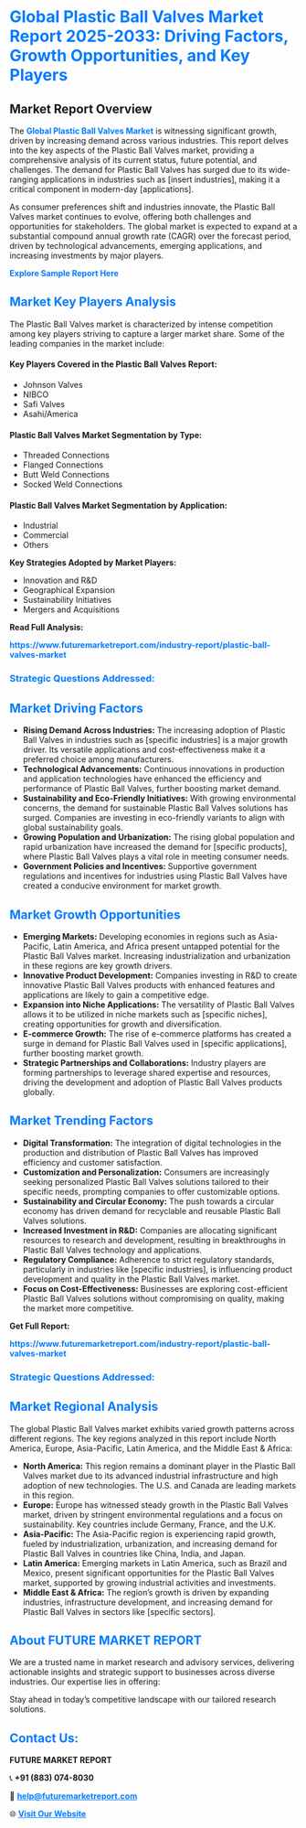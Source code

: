 <h1 style="color: #007BFF;">Global Plastic Ball Valves Market Report 2025-2033: Driving Factors, Growth Opportunities, and Key Players</h1>

<section id="overview">
<h2>Market Report Overview</h2>
<p>The <a href="https://www.futuremarketreport.com/industry-report/plastic-ball-valves-market" style="color: #007BFF; text-decoration: none;"><strong>Global Plastic Ball Valves Market</strong></a> is witnessing significant growth, driven by increasing demand across various industries. This report delves into the key aspects of the Plastic Ball Valves market, providing a comprehensive analysis of its current status, future potential, and challenges. The demand for Plastic Ball Valves has surged due to its wide-ranging applications in industries such as [insert industries], making it a critical component in modern-day [applications].</p>
<p>As consumer preferences shift and industries innovate, the Plastic Ball Valves market continues to evolve, offering both challenges and opportunities for stakeholders. The global market is expected to expand at a substantial compound annual growth rate (CAGR) over the forecast period, driven by technological advancements, emerging applications, and increasing investments by major players.</p>
</section>

<section id="overview">
<p><a href="https://www.futuremarketreport.com/request-sample/reportId=92444" style="color: #007BFF; text-decoration: none;"><strong>Explore Sample Report Here</strong></a></p>
</section>

<section id="key-players">
<h2 style="color: #007BFF;">Market Key Players Analysis</h2>
<p>The Plastic Ball Valves market is characterized by intense competition among key players striving to capture a larger market share. Some of the leading companies in the market include:</p>
<h4>Key Players Covered in the Plastic Ball Valves Report:</h4>
<ul><li>Johnson Valves</li><li>NIBCO</li><li>Safi Valves</li><li>Asahi/America</li></ul>
<h4>Plastic Ball Valves Market Segmentation by Type:</h4>
<ul><li>Threaded Connections</li><li>Flanged Connections</li><li>Butt Weld Connections</li><li>Socked Weld Connections</li></ul>

<h4>Plastic Ball Valves Market Segmentation by Application:</h4>
<ul><li>Industrial</li><li>Commercial</li><li>Others</li></ul>
<p><strong>Key Strategies Adopted by Market Players:</strong></p>
<ul>
<li>Innovation and R&D</li>
<li>Geographical Expansion</li>
<li>Sustainability Initiatives</li>
<li>Mergers and Acquisitions</li>
</ul>
</section>

<section>
<p><strong>Read Full Analysis: </strong></p><a href="https://www.futuremarketreport.com/industry-report/plastic-ball-valves-market" style="color: #007BFF; text-decoration: none;"><strong>https://www.futuremarketreport.com/industry-report/plastic-ball-valves-market</strong></a>
<h3 style="color: #007BFF;">Strategic Questions Addressed:</h3>
</section>

<section id="driving-factors">
<h2 style="color: #007BFF;">Market Driving Factors</h2>
<ul>
<li><strong>Rising Demand Across Industries:</strong> The increasing adoption of Plastic Ball Valves in industries such as [specific industries] is a major growth driver. Its versatile applications and cost-effectiveness make it a preferred choice among manufacturers.</li>
<li><strong>Technological Advancements:</strong> Continuous innovations in production and application technologies have enhanced the efficiency and performance of Plastic Ball Valves, further boosting market demand.</li>
<li><strong>Sustainability and Eco-Friendly Initiatives:</strong> With growing environmental concerns, the demand for sustainable Plastic Ball Valves solutions has surged. Companies are investing in eco-friendly variants to align with global sustainability goals.</li>
<li><strong>Growing Population and Urbanization:</strong> The rising global population and rapid urbanization have increased the demand for [specific products], where Plastic Ball Valves plays a vital role in meeting consumer needs.</li>
<li><strong>Government Policies and Incentives:</strong> Supportive government regulations and incentives for industries using Plastic Ball Valves have created a conducive environment for market growth.</li>
</ul>
</section>

<section id="growth-opportunities">
<h2 style="color: #007BFF;">Market Growth Opportunities</h2>
<ul>
<li><strong>Emerging Markets:</strong> Developing economies in regions such as Asia-Pacific, Latin America, and Africa present untapped potential for the Plastic Ball Valves market. Increasing industrialization and urbanization in these regions are key growth drivers.</li>
<li><strong>Innovative Product Development:</strong> Companies investing in R&D to create innovative Plastic Ball Valves products with enhanced features and applications are likely to gain a competitive edge.</li>
<li><strong>Expansion into Niche Applications:</strong> The versatility of Plastic Ball Valves allows it to be utilized in niche markets such as [specific niches], creating opportunities for growth and diversification.</li>
<li><strong>E-commerce Growth:</strong> The rise of e-commerce platforms has created a surge in demand for Plastic Ball Valves used in [specific applications], further boosting market growth.</li>
<li><strong>Strategic Partnerships and Collaborations:</strong> Industry players are forming partnerships to leverage shared expertise and resources, driving the development and adoption of Plastic Ball Valves products globally.</li>
</ul>
</section>

<section id="trending-factors">
<h2 style="color: #007BFF;">Market Trending Factors</h2>
<ul>
<li><strong>Digital Transformation:</strong> The integration of digital technologies in the production and distribution of Plastic Ball Valves has improved efficiency and customer satisfaction.</li>
<li><strong>Customization and Personalization:</strong> Consumers are increasingly seeking personalized Plastic Ball Valves solutions tailored to their specific needs, prompting companies to offer customizable options.</li>
<li><strong>Sustainability and Circular Economy:</strong> The push towards a circular economy has driven demand for recyclable and reusable Plastic Ball Valves solutions.</li>
<li><strong>Increased Investment in R&D:</strong> Companies are allocating significant resources to research and development, resulting in breakthroughs in Plastic Ball Valves technology and applications.</li>
<li><strong>Regulatory Compliance:</strong> Adherence to strict regulatory standards, particularly in industries like [specific industries], is influencing product development and quality in the Plastic Ball Valves market.</li>
<li><strong>Focus on Cost-Effectiveness:</strong> Businesses are exploring cost-efficient Plastic Ball Valves solutions without compromising on quality, making the market more competitive.</li>
</ul>
</section>

<section>
<p><strong>Get Full Report: </strong></p><a href="https://www.futuremarketreport.com/industry-report/plastic-ball-valves-market" style="color: #007BFF; text-decoration: none;"><strong>https://www.futuremarketreport.com/industry-report/plastic-ball-valves-market</strong></a>
<h3 style="color: #007BFF;">Strategic Questions Addressed:</h3>
</section>


<section id="regional-analysis">
<h2 style="color: #007BFF;">Market Regional Analysis</h2>
<p>The global Plastic Ball Valves market exhibits varied growth patterns across different regions. The key regions analyzed in this report include North America, Europe, Asia-Pacific, Latin America, and the Middle East & Africa:</p>
<ul>
<li><strong>North America:</strong> This region remains a dominant player in the Plastic Ball Valves market due to its advanced industrial infrastructure and high adoption of new technologies. The U.S. and Canada are leading markets in this region.</li>
<li><strong>Europe:</strong> Europe has witnessed steady growth in the Plastic Ball Valves market, driven by stringent environmental regulations and a focus on sustainability. Key countries include Germany, France, and the U.K.</li>
<li><strong>Asia-Pacific:</strong> The Asia-Pacific region is experiencing rapid growth, fueled by industrialization, urbanization, and increasing demand for Plastic Ball Valves in countries like China, India, and Japan.</li>
<li><strong>Latin America:</strong> Emerging markets in Latin America, such as Brazil and Mexico, present significant opportunities for the Plastic Ball Valves market, supported by growing industrial activities and investments.</li>
<li><strong>Middle East & Africa:</strong> The region’s growth is driven by expanding industries, infrastructure development, and increasing demand for Plastic Ball Valves in sectors like [specific sectors].</li>
</ul>
</section>

<footer>
<h2 style="color: #007BFF;">About FUTURE MARKET REPORT</h2>
<p>We are a trusted name in market research and advisory services, delivering actionable insights and strategic support to businesses across diverse industries. Our expertise lies in offering:</p>

<p>Stay ahead in today’s competitive landscape with our tailored research solutions.</p>

<h2 style="color: #007BFF;">Contact Us:</h2>
<p><strong>FUTURE MARKET REPORT</strong></p>
<p>📞 <strong>+91 (883) 074-8030</strong></p>
<p>📧 <strong><a href="mailto:help@futuremarketreport.com" style="color: #007BFF;">help@futuremarketreport.com</a></strong></p>
<p>🌐 <strong><a href="https://www.futuremarketreport.com/" style="color: #007BFF;">Visit Our Website</a></strong></p>
</footer>